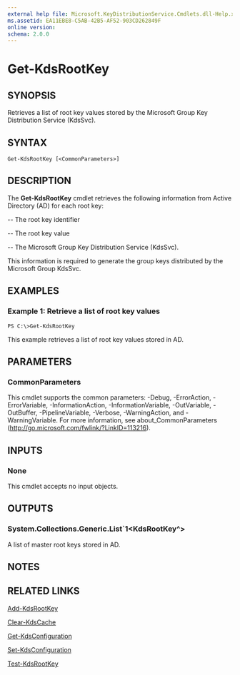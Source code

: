 ```yaml
---
external help file: Microsoft.KeyDistributionService.Cmdlets.dll-Help.xml
ms.assetid: EA11EBE8-C5AB-42B5-AF52-903CD262849F
online version: 
schema: 2.0.0
---
```


# Get-KdsRootKey

## SYNOPSIS
Retrieves a list of root key values stored by the Microsoft Group Key Distribution Service (KdsSvc).

## SYNTAX

```
Get-KdsRootKey [<CommonParameters>]
```

## DESCRIPTION
The **Get-KdsRootKey** cmdlet retrieves the following information from Active Directory (AD) for each root key: 

 -- The root key identifier 

 -- The root key value 

 -- The Microsoft Group Key Distribution Service (KdsSvc).

This information is required to generate the group keys distributed by the Microsoft Group KdsSvc.

## EXAMPLES

### Example 1: Retrieve a list of root key values
```
PS C:\>Get-KdsRootKey
```

This example retrieves a list of root key values stored in AD.

## PARAMETERS

### CommonParameters
This cmdlet supports the common parameters: -Debug, -ErrorAction, -ErrorVariable, -InformationAction, -InformationVariable, -OutVariable, -OutBuffer, -PipelineVariable, -Verbose, -WarningAction, and -WarningVariable. For more information, see about_CommonParameters (http://go.microsoft.com/fwlink/?LinkID=113216).

## INPUTS

### None
This cmdlet accepts no input objects.

## OUTPUTS

### System.Collections.Generic.List`1<KdsRootKey^>
A list of master root keys stored in AD.

## NOTES

## RELATED LINKS

[Add-KdsRootKey](./Add-KdsRootKey.md)

[Clear-KdsCache](./Clear-KdsCache.md)

[Get-KdsConfiguration](./Get-KdsConfiguration.md)

[Set-KdsConfiguration](./Set-KdsConfiguration.md)

[Test-KdsRootKey](./Test-KdsRootKey.md)

